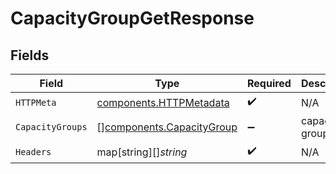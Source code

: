 # CapacityGroupGetResponse


## Fields

| Field                                                                  | Type                                                                   | Required                                                               | Description                                                            |
| ---------------------------------------------------------------------- | ---------------------------------------------------------------------- | ---------------------------------------------------------------------- | ---------------------------------------------------------------------- |
| `HTTPMeta`                                                             | [components.HTTPMetadata](../../models/components/httpmetadata.md)     | :heavy_check_mark:                                                     | N/A                                                                    |
| `CapacityGroups`                                                       | [][components.CapacityGroup](../../models/components/capacitygroup.md) | :heavy_minus_sign:                                                     | capacity groups                                                        |
| `Headers`                                                              | map[string][]*string*                                                  | :heavy_check_mark:                                                     | N/A                                                                    |